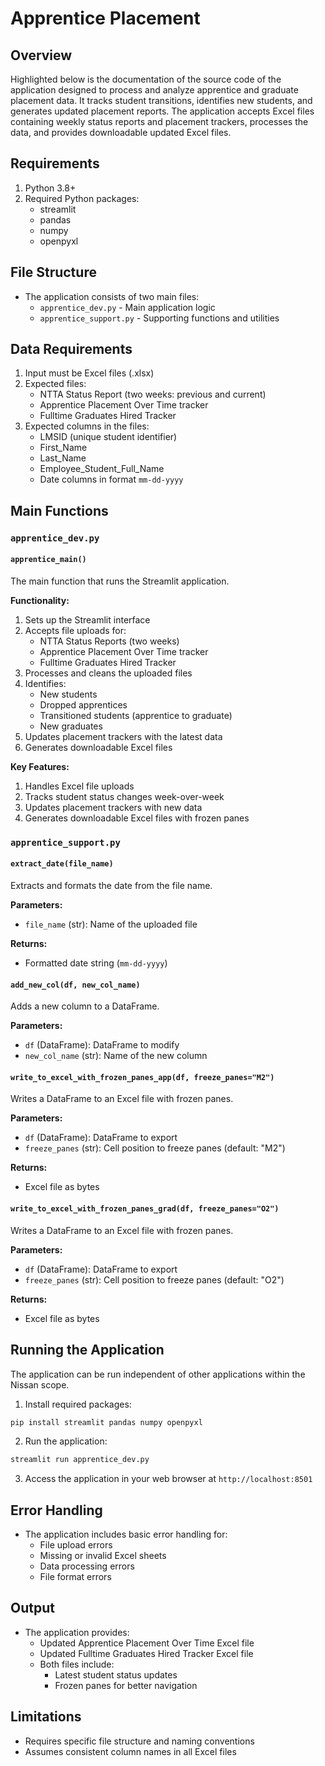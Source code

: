 # Apprentice Placement

## Overview
Highlighted below is the documentation of the source code of the application designed to process and analyze apprentice and graduate placement data. It tracks student transitions, identifies new students, and generates updated placement reports. The application accepts Excel files containing weekly status reports and placement trackers, processes the data, and provides downloadable updated Excel files.

## Requirements
1. Python 3.8+
2. Required Python packages:
    - streamlit
    - pandas
    - numpy
    - openpyxl

## File Structure
- The application consists of two main files:
    - `apprentice_dev.py` - Main application logic
    - `apprentice_support.py` - Supporting functions and utilities

## Data Requirements
1. Input must be Excel files (.xlsx)
2. Expected files:
    - NTTA Status Report (two weeks: previous and current)
    - Apprentice Placement Over Time tracker
    - Fulltime Graduates Hired Tracker
3. Expected columns in the files:
    - LMSID (unique student identifier)
    - First_Name
    - Last_Name
    - Employee_Student_Full_Name
    - Date columns in format `mm-dd-yyyy`

## Main Functions

### **`apprentice_dev.py`**

#### `apprentice_main()`
The main function that runs the Streamlit application.

**Functionality:**

1. Sets up the Streamlit interface
2. Accepts file uploads for:
    - NTTA Status Reports (two weeks)
    - Apprentice Placement Over Time tracker
    - Fulltime Graduates Hired Tracker
3. Processes and cleans the uploaded files
4. Identifies:
    - New students
    - Dropped apprentices
    - Transitioned students (apprentice to graduate)
    - New graduates
5. Updates placement trackers with the latest data
6. Generates downloadable Excel files

**Key Features:**

1. Handles Excel file uploads
2. Tracks student status changes week-over-week
3. Updates placement trackers with new data
4. Generates downloadable Excel files with frozen panes

### `apprentice_support.py`

#### `extract_date(file_name)`
Extracts and formats the date from the file name.

**Parameters:**

- `file_name` (str): Name of the uploaded file

**Returns:**

- Formatted date string (`mm-dd-yyyy`)

#### `add_new_col(df, new_col_name)`
Adds a new column to a DataFrame.

**Parameters:**
- `df` (DataFrame): DataFrame to modify
- `new_col_name` (str): Name of the new column

#### `write_to_excel_with_frozen_panes_app(df, freeze_panes="M2")`
Writes a DataFrame to an Excel file with frozen panes.

**Parameters:**

- `df` (DataFrame): DataFrame to export
- `freeze_panes` (str): Cell position to freeze panes (default: "M2")

**Returns:**

- Excel file as bytes

#### `write_to_excel_with_frozen_panes_grad(df, freeze_panes="O2")`
Writes a DataFrame to an Excel file with frozen panes.

**Parameters:**

- `df` (DataFrame): DataFrame to export
- `freeze_panes` (str): Cell position to freeze panes (default: "O2")

**Returns:**

- Excel file as bytes

## Running the Application
The application can be run independent of other applications within the Nissan scope.

1. Install required packages:
```bash
pip install streamlit pandas numpy openpyxl
```
2. Run the application:
```bash
streamlit run apprentice_dev.py
```
3. Access the application in your web browser at `http://localhost:8501`

## Error Handling
- The application includes basic error handling for:
    - File upload errors
    - Missing or invalid Excel sheets
    - Data processing errors
    - File format errors

## Output
- The application provides:
    - Updated Apprentice Placement Over Time Excel file
    - Updated Fulltime Graduates Hired Tracker Excel file
    - Both files include:
        - Latest student status updates
        - Frozen panes for better navigation

## Limitations
- Requires specific file structure and naming conventions
- Assumes consistent column names in all Excel files